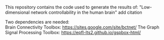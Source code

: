 This repository contains the code used to generate the results of:
"Low-dimensional network controllability in the human brain"
add citation

Two dependencies are needed:  
Brain Connectivity Toolbox: https://sites.google.com/site/bctnet/
The Graph Signal Processing Toolbox: https://epfl-lts2.github.io/gspbox-html/   
